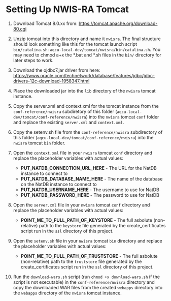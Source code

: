 # Setting Up NWIS-RA Tomcat

1. Download Tomcat 8.0.xx from: https://tomcat.apache.org/download-80.cgi

2. Unzip tomcat into this directory and name it `nwisra`. The final structure should look something like this for the tomcat launch script `bin/catalina.sh`: `aqcu-local-dev/tomcat/nwisra/bin/catalina.sh`. You may need to chmod a+x the *.bat and *.sh files in the `bin/` directory for later steps to work.

3. Download the ojdbc7.jar driver from here: https://www.oracle.com/technetwork/database/features/jdbc/jdbc-drivers-12c-download-1958347.html

4. Place the downloaded jar into the `lib` directory of the `nwisra` tomcat instance.

5. Copy the server.xml and context.xml for the tomcat instance from the `conf-reference/nwisra` subdiretory of this folder (`aqcu-local-dev/tomcat/conf-reference/nwisra`) into the `nwisra` tomcat `conf` folder and replace the existing `server.xml` and `context.xml`.

6. Copy the setenv.sh file from the `conf-reference/nwisra` subdirectory of this folder (`aqcu-local-dev/tomcat/conf-reference/nwisra`) into the `nwisra` tomcat `bin` folder.

7. Open the `context.xml` file in your `nwisra` tomcat `conf` directory and replace the placeholder variables with actual values:
   - **PUT_NATDB_CONNECTION_URL_HERE** - The URL for the NatDB instance to connect to
   - **PUT_NATDB_DATABASE_NAME_HERE** - The name of the database on the NatDB instance to connect to
   - **PUT_NATDB_USERNAME_HERE** - The username to use for NatDB
   - **PUT_NATDB_PASSWORD_HERE** - The password to use for NatDB

8. Open the `server.xml` file in your `nwisra` tomcat `conf` directory and replace the placeholder variables with actual values:
   - **POINT_ME_TO_FULL_PATH_OF_KEYSTORE** - The full asbolute (non-relative) path to the `keystore` file generated by the create_certificates script run in the `ssl` directory of this project.

9. Open the `setenv.sh` file in your `nwisra` tomcat `bin` directory and replace the placeholder variables with actual values:
   - **POINT_ME_TO_FULL_PATH_OF_TRUSTSTORE** - The full asbolute (non-relative) path to the `truststore` file generated by the create_certificates script run in the `ssl` directory of this project.

10. Run the `download-wars.sh` script (run `chmod +x download-wars.sh` if the script is not executable) in the `conf-reference/nwisra` directory and copy the downloaded WAR files from the created `webapps` directory into the `webapps` directory of the `nwisra` tomcat instance.